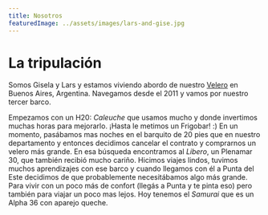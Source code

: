 ```yaml
---
title: Nosotros
featuredImage: ../assets/images/lars-and-gise.jpg
---
```


# La tripulación

Somos Gisela y Lars y estamos viviendo abordo de nuestro
[Velero](./velero) en Buenos Aires, Argentina. Navegamos desde
el 2011 y vamos por nuestro tercer barco.

Empezamos con un H20: _Caleuche_ que usamos mucho y donde invertimos
muchas horas para mejorarlo. ¡Hasta le metimos un Frigobar! :)
En un momento, pasábamos mas noches en el barquito de 20 pies que en 
nuestro departamento y entonces decidimos cancelar el
contrato y comprarnos un velero más grande. En esa búsqueda
encontramos al _Libero_, un Plenamar 30, que también recibió mucho
cariño. Hicimos viajes lindos, tuvimos muchos aprendizajes
con ese barco y cuando llegamos con él a Punta del Este decidimos de
que probablemente necesitábamos algo más grande. Para vivir con un poco más
de confort (llegás a Punta y te pinta eso) pero también para viajar un poco mas lejos. 
Hoy tenemos el _Samurai_ que es un Alpha 36 con aparejo queche.
